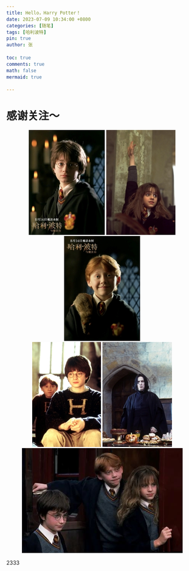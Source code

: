 ```yaml
---
title: Hello，Harry Potter！
date: 2023-07-09 10:34:00 +0800
categories: [随笔]
tags: [哈利波特]
pin: true
author: 张

toc: true
comments: true
math: false
mermaid: true

---
```


# 感谢关注～ 


<div align=center>
<img src="/assets/blog_res/2021-03-30-hello-world.assets/哈利2.jpg"/> <img src="/assets/blog_res/2021-03-30-hello-world.assets/赫敏.jpg"/> <img src="/assets/blog_res/2021-03-30-hello-world.assets/罗恩.jpg"/>
</div>

<div align=center>
<img src="/assets/blog_res/2021-03-30-hello-world.assets/哈利.jpg"/> <img src="/assets/blog_res/2021-03-30-hello-world.assets/邓总.jpg"/>
</div>

<div align=center>
<img src="/assets/blog_res/2021-03-30-hello-world.assets/三人.jpg"/> 
</div>

2333



